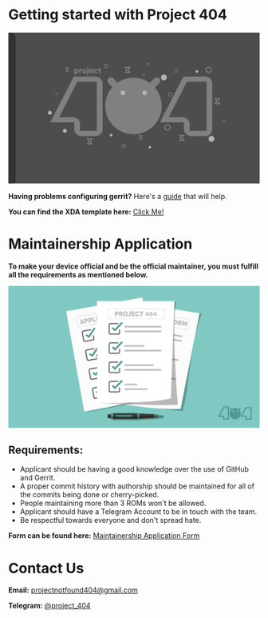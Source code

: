 # Getting started with Project 404

![logo](https://raw.githubusercontent.com/markakash/404_stuff/master/project404-darkbanner.jpg)

**Having problems configuring gerrit?**
Here's a [guide](https://gist.github.com/Yash-Garg/b328ec514f77f8519aac17136c0069d6) that will help.

**You can find the XDA template here:** [Click Me!](XDA_ThreadTemplate.txt)

# Maintainership Application

**To make your device official and be the official maintainer, you must fulfill all the requirements as mentioned below.**

![formimg](dump/form.png)

## Requirements:

-   Applicant should be having a good knowledge over the use of GitHub and Gerrit.
-   A proper commit history with authorship should be maintained for all of the commits being done or cherry-picked.
-   People maintaining more than 3 ROMs won't be allowed.
-   Applicant should have a Telegram Account to be in touch with the team.
-   Be respectful towards everyone and don't spread hate.

**Form can be found here:** [Maintainership Application Form](https://docs.google.com/forms/u/1/d/e/1FAIpQLSdtC5marlgSWWy_bBbuZff2PANhSjqnFzaozPh4PGkm8sEUpg/viewform)

# Contact Us

**Email:** [projectnotfound404@gmail.com](projectnotfound404@gmail.com)

**Telegram:** [@project_404](https://t.me/project_404)
